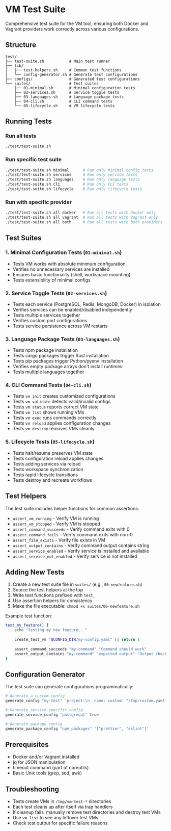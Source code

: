 # VM Test Suite

Comprehensive test suite for the VM tool, ensuring both Docker and Vagrant providers work correctly across various configurations.

## Structure

```
test/
├── test-suite.sh           # Main test runner
├── lib/
│   ├── test-helpers.sh     # Common test functions
│   └── config-generator.sh # Generate test configurations
├── configs/                # Generated test configurations
└── suites/                 # Test suites
    ├── 01-minimal.sh       # Minimal configuration tests
    ├── 02-services.sh      # Service toggle tests
    ├── 03-languages.sh     # Language package tests
    ├── 04-cli.sh           # CLI command tests
    └── 05-lifecycle.sh     # VM lifecycle tests
```

## Running Tests

### Run all tests
```bash
./test/test-suite.sh
```

### Run specific test suite
```bash
./test/test-suite.sh minimal      # Run only minimal config tests
./test/test-suite.sh services     # Run only service tests
./test/test-suite.sh languages    # Run only language tests
./test/test-suite.sh cli          # Run only CLI tests
./test/test-suite.sh lifecycle    # Run only lifecycle tests
```

### Run with specific provider
```bash
./test/test-suite.sh all docker   # Run all tests with Docker only
./test/test-suite.sh all vagrant  # Run all tests with Vagrant only
./test/test-suite.sh all both     # Run all tests with both providers
```

## Test Suites

### 1. Minimal Configuration Tests (`01-minimal.sh`)
- Tests VM works with absolute minimum configuration
- Verifies no unnecessary services are installed
- Ensures basic functionality (shell, workspace mounting)
- Tests extensibility of minimal configs

### 2. Service Toggle Tests (`02-services.sh`)
- Tests each service (PostgreSQL, Redis, MongoDB, Docker) in isolation
- Verifies services can be enabled/disabled independently
- Tests multiple services together
- Verifies custom port configurations
- Tests service persistence across VM restarts

### 3. Language Package Tests (`03-languages.sh`)
- Tests npm package installation
- Tests cargo packages trigger Rust installation
- Tests pip packages trigger Python/pyenv installation
- Verifies empty package arrays don't install runtimes
- Tests multiple languages together

### 4. CLI Command Tests (`04-cli.sh`)
- Tests `vm init` creates customized configurations
- Tests `vm validate` detects valid/invalid configs
- Tests `vm status` reports correct VM state
- Tests `vm list` shows running VMs
- Tests `vm exec` runs commands correctly
- Tests `vm reload` applies configuration changes
- Tests `vm destroy` removes VMs cleanly

### 5. Lifecycle Tests (`05-lifecycle.sh`)
- Tests halt/resume preserves VM state
- Tests configuration reload applies changes
- Tests adding services via reload
- Tests workspace synchronization
- Tests rapid lifecycle transitions
- Tests destroy and recreate workflows

## Test Helpers

The test suite includes helper functions for common assertions:

- `assert_vm_running` - Verify VM is running
- `assert_vm_stopped` - Verify VM is stopped
- `assert_command_succeeds` - Verify command exits with 0
- `assert_command_fails` - Verify command exits with non-0
- `assert_file_exists` - Verify file exists in VM
- `assert_output_contains` - Verify command output contains string
- `assert_service_enabled` - Verify service is installed and available
- `assert_service_not_enabled` - Verify service is not installed

## Adding New Tests

1. Create a new test suite file in `suites/` (e.g., `06-newfeature.sh`)
2. Source the test helpers at the top
3. Write test functions prefixed with `test_`
4. Use assertion helpers for consistency
5. Make the file executable: `chmod +x suites/06-newfeature.sh`

Example test function:
```bash
test_my_feature() {
    echo "Testing my new feature..."
    
    create_test_vm "$CONFIG_DIR/my-config.yaml" || return 1
    
    assert_command_succeeds "my-command" "Command should work"
    assert_output_contains "my-command" "expected output" "Output check"
}
```

## Configuration Generator

The test suite can generate configurations programmatically:

```bash
# Generate a custom config
generate_config "my-test" 'project:\n  name: custom' "/tmp/custom.yaml"

# Generate service-specific config
generate_service_config "postgresql" true

# Generate package config
generate_package_config "npm_packages" '["prettier", "eslint"]'
```

## Prerequisites

- Docker and/or Vagrant installed
- jq for JSON manipulation
- timeout command (part of coreutils)
- Basic Unix tools (grep, sed, awk)

## Troubleshooting

- Tests create VMs in `/tmp/vm-test-*` directories
- Each test cleans up after itself via trap handlers
- If cleanup fails, manually remove test directories and destroy test VMs
- Use `vm list` to see any leftover test VMs
- Check test output for specific failure reasons